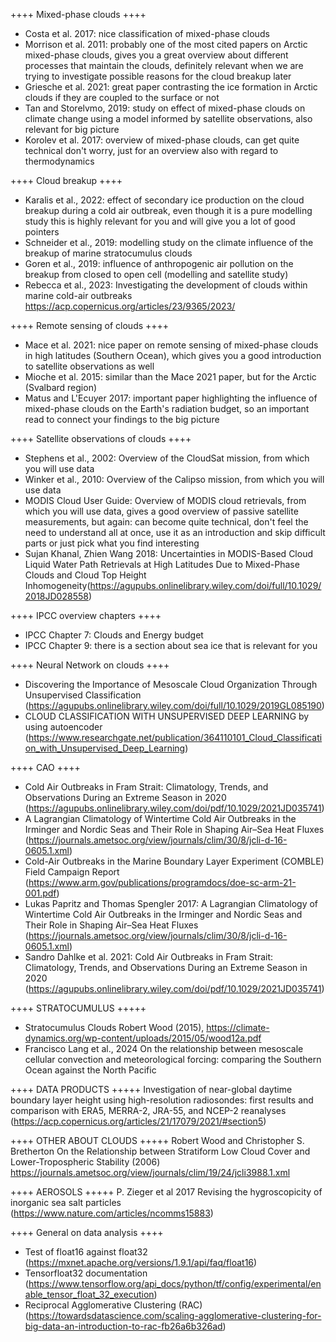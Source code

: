 ++++ Mixed-phase clouds ++++
- Costa et al. 2017: nice classification of mixed-phase clouds
- Morrison et al. 2011: probably one of the most cited papers on Arctic mixed-phase clouds, gives you a great overview about different processes that maintain the clouds, definitely relevant when we are trying to investigate possible reasons for the cloud breakup later
- Griesche et al. 2021: great paper contrasting the ice formation in Arctic clouds if they are coupled to the surface or not
- Tan and Storelvmo, 2019: study on effect of mixed-phase clouds on climate change using a model informed by satellite observations, also relevant for big picture
- Korolev et al. 2017: overview of mixed-phase clouds, can get quite technical don't worry, just for an overview also with regard to thermodynamics


++++ Cloud breakup ++++
- Karalis et al., 2022: effect of secondary ice production on the cloud breakup during a cold air outbreak, even though it is a pure modelling study this is highly relevant for you and will give you a lot of good pointers
- Schneider et al., 2019: modelling study on the climate influence of the breakup of marine stratocumulus clouds
- Goren et al., 2019: influence of anthropogenic air pollution on the breakup from closed to open cell (modelling and satellite study)
- Rebecca et al., 2023: Investigating the development of clouds within marine cold-air outbreaks https://acp.copernicus.org/articles/23/9365/2023/

++++ Remote sensing of clouds ++++
- Mace et al. 2021: nice paper on remote sensing of mixed-phase clouds in high latitudes (Southern Ocean), which gives you a good introduction to satellite observations as well
- Mioche et al. 2015: similar than the Mace 2021 paper, but for the Arctic (Svalbard region)
- Matus and L'Ecuyer 2017: important paper highlighting the influence of mixed-phase clouds on the Earth's radiation budget, so an important read to connect your findings to the big picture


++++ Satellite observations of clouds ++++
- Stephens et al., 2002: Overview of the CloudSat mission, from which you will use data
- Winker et al., 2010: Overview of the Calipso mission, from which you will use data
- MODIS Cloud User Guide: Overview of MODIS cloud retrievals, from which you will use data, gives a good overview of passive satellite measurements, but again: can become quite technical, don't feel the need to understand all at once, use it as an introduction and skip difficult parts or just pick what you find interesting
- Sujan Khanal, Zhien Wang 2018: Uncertainties in MODIS-Based Cloud Liquid Water Path Retrievals at High Latitudes Due to Mixed-Phase Clouds and Cloud Top Height Inhomogeneity(https://agupubs.onlinelibrary.wiley.com/doi/full/10.1029/2018JD028558)


++++ IPCC overview chapters ++++
- IPCC Chapter 7: Clouds and Energy budget
- IPCC Chapter 9: there is a section about sea ice that is relevant for you


++++ Neural Network on clouds ++++
- Discovering the Importance of Mesoscale Cloud Organization Through Unsupervised Classification (https://agupubs.onlinelibrary.wiley.com/doi/full/10.1029/2019GL085190)
- CLOUD CLASSIFICATION WITH UNSUPERVISED DEEP LEARNING by using autoencoder (https://www.researchgate.net/publication/364110101_Cloud_Classification_with_Unsupervised_Deep_Learning)


++++ CAO ++++
- Cold Air Outbreaks in Fram Strait: Climatology, Trends, and Observations During an Extreme Season in 2020 (https://agupubs.onlinelibrary.wiley.com/doi/pdf/10.1029/2021JD035741)
- A Lagrangian Climatology of Wintertime Cold Air Outbreaks in the Irminger and Nordic Seas and Their Role in Shaping Air–Sea Heat Fluxes (https://journals.ametsoc.org/view/journals/clim/30/8/jcli-d-16-0605.1.xml)
- Cold-Air Outbreaks in the Marine Boundary Layer Experiment (COMBLE) Field Campaign Report (https://www.arm.gov/publications/programdocs/doe-sc-arm-21-001.pdf)
- Lukas Papritz and Thomas Spengler 2017: A Lagrangian Climatology of Wintertime Cold Air Outbreaks in the Irminger and Nordic Seas and Their Role in Shaping Air–Sea Heat Fluxes (https://journals.ametsoc.org/view/journals/clim/30/8/jcli-d-16-0605.1.xml)
- Sandro Dahlke et al. 2021: Cold Air Outbreaks in Fram Strait: Climatology, Trends, and Observations During an Extreme Season in 2020 (https://agupubs.onlinelibrary.wiley.com/doi/pdf/10.1029/2021JD035741)


++++ STRATOCUMULUS +++++
- Stratocumulus Clouds Robert Wood (2015), https://climate-dynamics.org/wp-content/uploads/2015/05/wood12a.pdf
- Francisco Lang et al., 2024 On the relationship between mesoscale cellular convection and meteorological forcing: comparing the Southern Ocean against the North Pacific

++++ DATA PRODUCTS +++++
Investigation of near-global daytime boundary layer height using high-resolution radiosondes: first results and comparison with ERA5, MERRA-2, JRA-55, and NCEP-2 reanalyses (https://acp.copernicus.org/articles/21/17079/2021/#section5)

++++ OTHER ABOUT CLOUDS +++++
Robert Wood and Christopher S. Bretherton On the Relationship between Stratiform Low Cloud Cover and Lower-Tropospheric Stability (2006) https://journals.ametsoc.org/view/journals/clim/19/24/jcli3988.1.xml



++++ AEROSOLS +++++
P. Zieger et al 2017 Revising the hygroscopicity of inorganic sea salt particles (https://www.nature.com/articles/ncomms15883)




++++ General on data analysis ++++
- Test of float16 against float32 (https://mxnet.apache.org/versions/1.9.1/api/faq/float16)
- Tensorfloat32 documentation (https://www.tensorflow.org/api_docs/python/tf/config/experimental/enable_tensor_float_32_execution)
- Reciprocal Agglomerative Clustering (RAC) (https://towardsdatascience.com/scaling-agglomerative-clustering-for-big-data-an-introduction-to-rac-fb26a6b326ad) 
